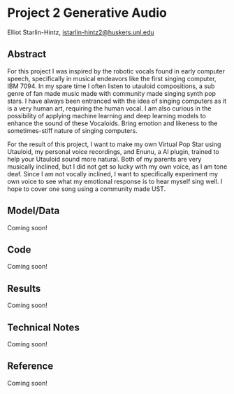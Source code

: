 # Project 2 Generative Audio

Elliot Starlin-Hintz, istarlin-hintz2@huskers.unl.edu

## Abstract

For this project I was inspired by the robotic vocals found in early computer speech, specifically in musical endeavors like the first singing computer, IBM 7094. In my spare time I often listen to utauloid compositions, a sub genre of fan made music made with community made singing synth pop stars. I have always been entranced with the idea of singing computers as it is a very human art, requiring the human vocal. I am also curious in the possibility of applying machine learning and deep learning models to enhance the sound of these Vocaloids. Bring emotion and likeness to the sometimes-stiff nature of singing computers. 

For the result of this project, I want to make my own Virtual Pop Star using Utauloid, my personal voice recordings, and Enunu, a AI plugin, trained to help your Utauloid sound more natural. Both of my parents are very musically inclined, but I did not get so lucky with my own voice, as I am tone deaf. Since I am not vocally inclined, I want to specifically experiment my own voice to see what my emotional response is to hear myself sing well. I hope to cover one song using a community made UST. 
 
## Model/Data
 
 Coming soon!
 
## Code

Coming soon!

## Results

Coming soon!

## Technical Notes

Coming soon!

## Reference

Coming soon!
